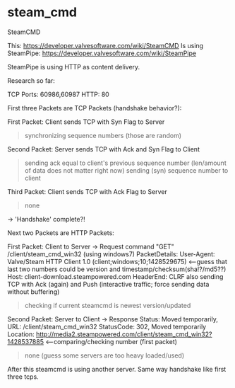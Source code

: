 # steam_cmd
SteamCMD

This: https://developer.valvesoftware.com/wiki/SteamCMD
Is using SteamPipe: https://developer.valvesoftware.com/wiki/SteamPipe

SteamPipe is using HTTP as content delivery.


Research so far:

TCP Ports: 60986,60987
HTTP: 80


First three Packets are TCP Packets (handshake behavior?):

First Packet:
Client sends TCP with Syn Flag to Server 
>synchronizing sequence numbers (those are random)

Second Packet:
Server sends TCP with Ack and Syn Flag to Client
>sending ack equal to client's previous sequence number (len/amount of data does not matter right now)
>sending (syn) sequence number to client

Third Packet:
Client sends TCP with Ack Flag to Server
>none

-> 'Handshake' complete?!


Next two Packets are HTTP Packets:

First Packet:
Client to Server -> Request command "GET" /client/steam_cmd_win32 (using windows7)
  PacketDetails:
  User-Agent: Valve/Steam HTTP Client 1.0 (client;windows;10;1428529675) <--guess that last two numbers could be version and timestamp/checksum(sha!?/md5??)
  Host: client-download.steampowered.com
  HeaderEnd: CLRF
also sending TCP with Ack (again) and Push (interactive traffic; force sending data without buffering)
>checking if current steamcmd is newest version/updated

Second Packet:
Server to Client -> Response Status: Moved temporarily, URL: /client/steam_cmd_win32 
  StatusCode: 302, Moved temporarily
  Location:  http://media2.steampowered.com/client/steam_cmd_win32?1428537885 <--comparing/checking number (first packet)
>none (guess some servers are too heavy loaded/used)



After this steamcmd is using another server.
Same way handshake like first three tcps.








